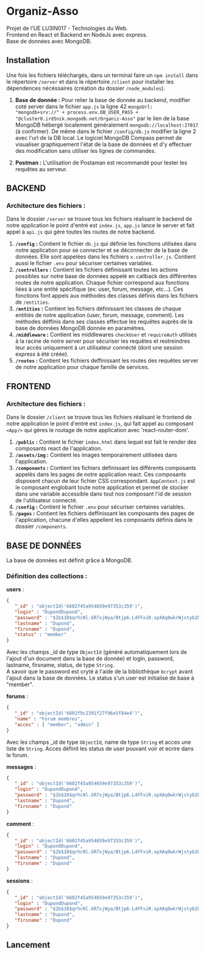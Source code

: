 # Organiz-Asso

Projet de l'UE LU3IN017 - Technologies du Web.  
Frontend en React et Backend en NodeJs avec express.  
Base de données avec MongoDB.

## Installation

Une fois les fichiers téléchargés, dans un terminal faire un `npm install` dans le répertoire `/server` et dans le répertoire `/client` pour installer les dépendences nécéssaires (création du dossier `/node_modules`).

1. **Base de donnée :** Pour relier la base de donnée au backend, modifier coté server dans le fichier `app.js` la ligne 42 `mongoUrl: "mongodb+srv://" + process.env.DB_USER_PASS + "@cluster0.ird5nik.mongodb.net/Organiz-Asso"` par le lien de la base MongoDB hébergé localement généralement `mongodb://localhost:27017` (à confirmer). De même dans le fichier `/config/db.js` modifier la ligne 2 avec l'url de la DB local. Le logiciel MongoDB Compass permet de visualiser graphiquement l'état de la base de données et d'y effectuer des modification sans utiliser les lignes de commandes.
   
2.  **Postman :** L'utilisation de Postaman est recommandé pour tester les requêtes au serveur.


## BACKEND

### Architecture des fichiers :
Dans le dossier `/server` se trouve tous les fichiers réalisant le backend de notre application le point d'entré est `index.js`, `app.js` lance le server et fait appel à `api.js` qui gère toutes les routes de notre backend.
1. **`/config` :** Contient le fichier `db.js` qui définie les fonctions utilisées dans notre application pour se connecter et se déconnecter de la base de données. Elle sont appelées dans les fichiers `x.controller.js`. Contient aussi le fichier `.env` pour sécuriser certaines variables.
2. **`/controllers` :** Contient les fichiers définissant toutes les actions possibles sur notre base de données appelé en callback des différentes routes de notre application. Chaque fichier correspond aux fonctions liées à une entité spécifique (ex: user, forum, message, etc...). Ces fonctions font appels aux méthodes des classes définis dans les fichiers de `/entities`.
3. **`/entities` :** Contient les fichiers définissant les classes de chaque entitiés de notre application (user, forum, message, comment). Les méthodes déffinis dans ses classes effectue les requêtes auprès de la base de données MongoDB donnée en paramètres.
4. **`/middleware` :** Contient les middlewares `checkUser` et `requireAuth` utilisés à la racine de notre server pour sécuriser les requêtes et restreindres leur accès uniquement à un utilisateur connécté (dont une session express à été créée).
5. **`/routes` :** Contient les fichiers deffinissant les routes des requêtes server de notre application pour chaque famille de services.


## FRONTEND

### Architecture des fichiers :
Dans le dossier `/client` se trouve tous les fichiers réalisant le frontend de notre application le point d'entré est `index.js`, qui fait appel au composant `<App/>` qui gères le routage de notre application avec 'react-router-dom'.
1. **`/public` :** Contient le fichier `index.html` dans lequel est fait le render des composants react de l'application.
2. **`/assets/img` :** Contient les images temporairement utilisées dans l'application.
3. **`/components` :** Contient les fichiers définissant les différents composants appelés dans les pages de notre application react. Ces composants disposent chacun de leur fichier CSS correspondant. `AppContext.js` est le composant englobant toute notre application et permet de stocker dans une variable accessible dans tout nos composant l'id de session de l'utilisateur connecté. 
4. **`/config` :** Contient le fichier `.env` pour sécuriser certaines variables.
5. **`/pages` :** Contient les fichiers deffinissant les composants des pages de l'application, chacune d'elles appellent les composants définis dans le dossier `/components`.


## BASE DE DONNÉES
La base de données est définit grâce à MongoDB.

### Définition des collections :

**users** : 
```json
{
   "_id" : "objectId('6602f45a954659e97353c359')",
   "login" : "DupondDupond",
   "password" : "$2b$10$qrhcNl.GR7xjWya/Btjp6.L4FFxiR.xpXAq0wkrWjstyb2UtQLnp.",
   "lastname" : "Dupond",
   "firsname" : "Dupond",
   "status" : "member"
}
```
Avec les champs _id de type `ObjectId` (généré automatiquement lors de l'ajout d'un document dans la base de donnée) et login, password, lastname, firsname, status, de type `String`.  
A savoir que le password est cryté à l'aide de la bibliothèque `bcrypt` avant l'ajout dans la base de données.  Le status s'un user est initialisé de base à "member".

**forums** : 
```json
{
   "_id" : "objectId('6602f9c2391f27f96e5f84e4')",
   "name" : "Forum membres",
   "acces" : [ "member", "admin" ]
}
```
Avec les champs _id de type `ObjectId`, name de type `String` et acces une liste de `String`.  Acces définit les status de user pouvant voir et ecrire dans le forum.  

**messages** : 
```json
{
   "_id" : "objectId('6602f45a954659e97353c359')",
   "login" : "DupondDupond",
   "password" : "$2b$10$qrhcNl.GR7xjWya/Btjp6.L4FFxiR.xpXAq0wkrWjstyb2UtQLnp.",
   "lastname" : "Dupond",
   "firsname" : "Dupond"
}
```
**comment** : 
```json
{
   "_id" : "objectId('6602f45a954659e97353c359')",
   "login" : "DupondDupond",
   "password" : "$2b$10$qrhcNl.GR7xjWya/Btjp6.L4FFxiR.xpXAq0wkrWjstyb2UtQLnp.",
   "lastname" : "Dupond",
   "firsname" : "Dupond"
}
```
**sessions** :
```json
{
   "_id" : "objectId('6602f45a954659e97353c359')",
   "login" : "DupondDupond",
   "password" : "$2b$10$qrhcNl.GR7xjWya/Btjp6.L4FFxiR.xpXAq0wkrWjstyb2UtQLnp.",
   "lastname" : "Dupond",
   "firsname" : "Dupond"
}
```


## Lancement
